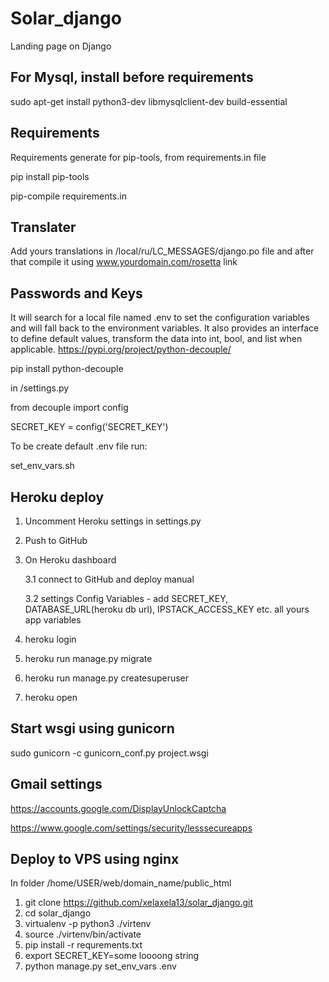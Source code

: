 # Solar_django
Landing page on Django

For Mysql, install before requirements
---------
sudo apt-get install python3-dev libmysqlclient-dev build-essential

Requirements
------------
Requirements generate for pip-tools, from requirements.in file

pip install pip-tools

pip-compile requirements.in

Translater
----------
Add yours translations in /local/ru/LC_MESSAGES/django.po file and after that compile it using www.yourdomain.com/rosetta link

Passwords and Keys
------------------
It will search for a local file named .env to set the configuration variables and will fall back to the environment variables. It also provides an interface to define default values, transform the data into int, bool, and list when applicable. https://pypi.org/project/python-decouple/

pip install python-decouple

in /settings.py

from decouple import config

SECRET_KEY = config('SECRET_KEY')

To be create default .env file run:

set_env_vars.sh

Heroku deploy
-------------
1. Uncomment Heroku settings in settings.py

2. Push to GitHub

3. On Heroku dashboard

    3.1 connect to GitHub and deploy manual

    3.2 settings Config Variables - add SECRET_KEY, DATABASE_URL(heroku db url), IPSTACK_ACCESS_KEY etc. all yours app variables

4. heroku login

5. heroku run manage.py migrate

6. heroku run manage.py createsuperuser

7. heroku open

Start wsgi using gunicorn
-------------------------
sudo gunicorn -c gunicorn_conf.py project.wsgi

Gmail settings
--------------

https://accounts.google.com/DisplayUnlockCaptcha

https://www.google.com/settings/security/lesssecureapps

Deploy to VPS using nginx
-------------------------
In folder /home/USER/web/domain_name/public_html

1. git clone https://github.com/xelaxela13/solar_django.git
2. cd solar_django
3. virtualenv -p python3 ./virtenv
4. source ./virtenv/bin/activate
5. pip install -r requrements.txt
6. export SECRET_KEY=some loooong string
7. python manage.py set_env_vars .env